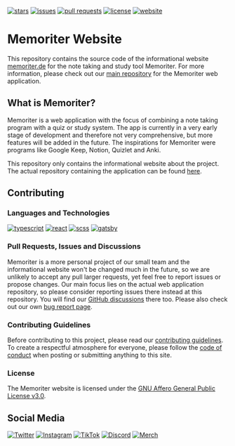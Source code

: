 [![stars](https://img.shields.io/github/stars/MemoriterApp/MemoriterWebsite?color=brightgreen)](https://github.com/MemoriterApp/MemoriterWebsite/stargazers)
[![issues](https://img.shields.io/github/issues/MemoriterApp/MemoriterWebsite?color=orange)](https://github.com/MemoriterApp/MemoriterWebsite/issues)
[![pull requests](https://img.shields.io/github/issues-pr/MemoriterApp/MemoriterWebsite?color=yellow)](https://github.com/MemoriterApp/MemoriterWebsite/pulls)
[![license](https://img.shields.io/github/license/MemoriterApp/MemoriterWebsite?color=blue)](https://github.com/MemoriterApp/MemoriterWebsite/blob/main/LICENSE)
[![website](https://img.shields.io/website-up-down-green-red/https/memoriter.de/.svg)](https://memoriter.de)

# Memoriter Website

This repository contains the source code of the informational website
[memoriter.de](https://memoriter.de) for the note taking and study tool
Memoriter. For more information, please check out our
[main repository](https://github.com/MemoriterApp/Memoriter) for the Memoriter
web application.

## What is Memoriter?

Memoriter is a web application with the focus of combining a note taking program
with a quiz or study system. The app is currently in a very early stage of
development and therefore not very comprehensive, but more features will be
added in the future. The inspirations for Memoriter were programs like Google
Keep, Notion, Quizlet and Anki.

This repository only contains the informational website about the project. The
actual repository containing the application can be found
[here](https://github.com/MemoriterApp/Memoriter).

## Contributing

### Languages and Technologies

[![typescript](https://img.shields.io/badge/TypeScript-007ACC?style=flat&logo=typescript&logoColor=white)](https://www.typescriptlang.org)
[![react](https://img.shields.io/badge/React-16181D?style=flat&logo=react&logoColor=61DAFB)](https://www.reactjs.org)
[![scss](https://img.shields.io/badge/SCSS-CC6699?style=flat&logo=sass&logoColor=white)](https://sass-lang.com/)
[![gatsby](https://img.shields.io/badge/Gatsby-663399?style=flat&logo=gatsby&logoColor=white)](https://www.gatsbyjs.com/)

### Pull Requests, Issues and Discussions

Memoriter is a more personal project of our small team and the informational
website won't be changed much in the future, so we are unlikely to accept any
pull larger requests, yet feel free to report issues or propose changes. Our main focus
lies on the actual web application repository, so please consider reporting
issues there instead at this repository. You will find our
[GitHub discussions](https://github.com/MemoriterApp/Memoriter/discussions)
there too. Please also check out our own
[bug report page](https://memoriter.de/bugs).

### Contributing Guidelines

Before contributing to this project, please read our
[contributing guidelines](https://github.com/MemoriterApp/MemoriterWebsite/blob/main/CONTRIBUTING.md).
To create a respectful atmosphere for everyone, please follow the
[code of conduct](https://github.com/MemoriterApp/MemoriterWebsite/blob/main/CODE_OF_CONDUCT.md)
when posting or submitting anything to this site.

### License

The Memoriter website is licensed under the
[GNU Affero General Public License v3.0](https://github.com/MemoriterApp/MemoriterWebsite/blob/main/LICENSE).

## Social Media

[![Twitter](https://img.shields.io/badge/Twitter-1DA1F2?style=flat&logo=twitter&logoColor=white)](https://www.twitter.com/MemoriterHQ)
[![Instagram](https://img.shields.io/badge/Instagram-E4405F?style=flat&logo=instagram&logoColor=white)](https://www.instagram.com/memoriter6)
[![TikTok](https://img.shields.io/badge/TikTok-000000?style=flat&logo=tiktok&logoColor=white)](https://www.tiktok.com/@memoriterofficial)
[![Discord](https://img.shields.io/badge/Discord-5865F2?style=flat&logo=discord&logoColor=white)](https://discord.com/invite/wpdYh2CQ4H)
[![Merch](https://img.shields.io/badge/Spreadshirt-00B2A5?style=flat&logo=spreadshirt&logoColor=white)](https://shop-memoriter.myspreadshop.de)
